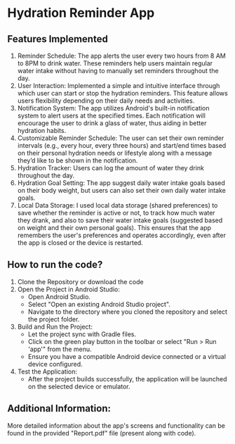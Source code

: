 # Hydration Reminder App
## Features Implemented

1. Reminder Schedule: The app alerts the user every two hours from 8 AM to 8PM to drink water. These reminders help users maintain regular water intake without having to manually set reminders throughout the day.
2. User Interaction: Implemented a simple and intuitive interface through which user can start or stop the hydration reminders. This feature allows users flexibility depending on their daily needs and activities.
3. Notification System: The app utilizes Android's built-in notification system to alert users at the specified times. Each notification will encourage the user to drink a glass of water, thus aiding in better hydration habits.
4. Customizable Reminder Schedule: The user can set their own reminder intervals (e.g., every hour, every three hours) and start/end times based on their personal hydration needs or lifestyle along with a message they’d like to be shown in the notification.
5. Hydration Tracker: Users can log the amount of water they drink throughout the day.
6. Hydration Goal Setting: The app suggest daily water intake goals based on their body weight, but users can also set their own daily water intake goals.
7. Local Data Storage: I used local data storage (shared preferences) to save whether the reminder is active or not, to track how much water they drank, and also to save their water intake goals (suggested based on weight and their own personal goals). This ensures that the app remembers the user's preferences and operates accordingly, even after the app is closed or the device is restarted.

## How to run the code?
1. Clone the Repository or download the code
2. Open the Project in Android Studio:
   - Open Android Studio.
   - Select "Open an existing Android Studio project".
   - Navigate to the directory where you cloned the repository and select the project folder.
3. Build and Run the Project:
   - Let the project sync with Gradle files.
   - Click on the green play button in the toolbar or select "Run > Run 'app'" from the menu.
   - Ensure you have a compatible Android device connected or a virtual device configured.
4. Test the Application:
   - After the project builds successfully, the application will be launched on the selected device or emulator.

## Additional Information:
More detailed information about the app's screens and functionality can be found in the provided "Report.pdf" file (present along with code).
